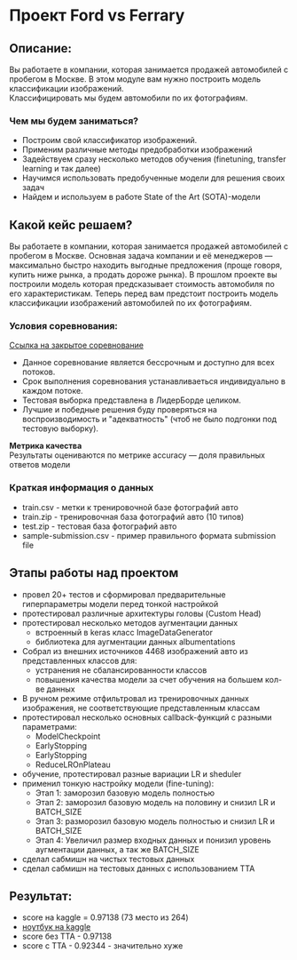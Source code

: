 # Проект Ford vs Ferrary
## Описание:
Вы работаете в компании, которая занимается продажей автомобилей с пробегом в Москве. В этом модуле вам нужно построить модель классификации изображений.  
Классифицировать мы будем автомобили по их фотографиям.  

### Чем мы будем заниматься?

- Построим свой классификатор изображений.
- Применим различные методы предобработки изображений
- Задействуем сразу несколько методов обучения (finetuning, transfer learning и так далее)
- Научимся использовать предобученные модели для решения своих задач
- Найдем и используем в работе State of the Art (SOTA)-модели

## Какой кейс решаем?
Вы работаете в компании, которая занимается продажей автомобилей с пробегом в Москве.
Основная задача компании и её менеджеров — максимально быстро находить выгодные предложения (проще говоря, купить ниже рынка, а продать дороже рынка).
В прошлом проекте вы построили модель которая предсказывает стоимость автомобиля по его характеристикам.
Теперь перед вам предстоит построить модель классификации изображений автомобилей по их фотографиям.  

### Условия соревнования:  
[Ссылка на закрытое соревнование](https://www.kaggle.com/c/sf-dl-car-classification)  
- Данное соревнование является бессрочным и доступно для всех потоков.
- Срок выполнения соревнования устанавливаеться индивидуально в каждом потоке.
- Тестовая выборка представлена в ЛидерБорде целиком.
- Лучшие и победные решения буду проверяться на воспроизводимость и "адекватность" (чтоб не было подгонки под тестовую выборку).

**Метрика качества**  
Результаты оцениваются по метрике accuracy — доля правильных ответов модели

### Краткая информация о данных
- train.csv - метки к тренировочной базе фотографий авто
- train.zip - тренировочная база фотографий авто (10 типов)
- test.zip - тестовая база фотографий авто
- sample-submission.csv - пример правильного формата submission file  

## Этапы работы над проектом  
- провел 20+ тестов и сформировал предварительные гиперпараметры модели перед тонкой настройкой  
- протестировал различные архитектуры головы (Custom Head)  
- протестировал несколько методов аугментации данных  
    - встроенный в keras класс ImageDataGenerator  
    - библиотека для аугментации данных albumentations  
- Собрал из внешних источников 4468 изображений авто из представленных классов для:  
    - устранения не сбалансированности классов  
    - повышения качества модели за счет обучения на большем кол-ве данных
- В ручном режиме отфильтровал из тренировочных данных изображения, не соответствующие представленным классам
- протестировал несколько основных callback-функций с разными параметрами:  
    - ModelCheckpoint  
    - EarlyStopping  
    - EarlyStopping  
    - ReduceLROnPlateau  
- обучение, протестировал разные вариации LR и sheduler  
- применил тонкую настройку модели (fine-tuning):
    - Этап 1: заморозил базовую модель полностью
    - Этап 2: заморозил базовую модель на половину и снизил LR и BATCH_SIZE
    - Этап 3: разморозил базовую модель полностью и снизил LR и BATCH_SIZE
    - Этап 4: Увеличил размер входных данных и понизил уровень аугментации данных, а так же BATCH_SIZE
- сделал сабмишн на чистых тестовых данных
- сделал сабмишн на тестовых данных с использованием TTA

## Результат:  
- score на kaggle = 0.97138 (73 место из 264)  
- [ноутбук на kaggle](https://www.kaggle.com/alekseykonotop/final-notebook-ar-lassification-ipynb)  
- score без TTA - 0.97138  
- score c TTA - 0.92344 - значительно хуже
